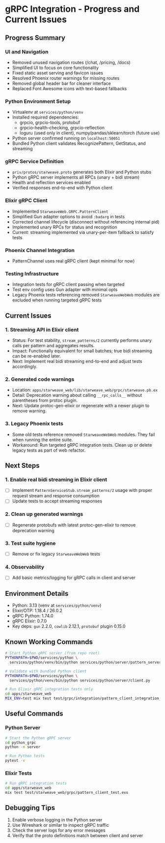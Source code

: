 # gRPC Integration - Progress and Current Issues

## Progress Summary

### UI and Navigation
- Removed unused navigation routes (/chat, /pricing, /docs)
- Simplified UI to focus on core functionality
- Fixed static asset serving and favicon issues
- Resolved Phoenix router warnings for missing routes
- Removed global header bar for cleaner interface
- Replaced Font Awesome icons with text-based fallbacks

### Python Environment Setup
- Virtualenv at `services/python/venv`
- Installed required dependencies:
  - grpcio, grpcio-tools, protobuf
  - grpcio-health-checking, grpcio-reflection
  - loguru (used only in client), numpy/pandas/sklearn/torch (future use)
- Python server confirmed running on `localhost:50051`
- Bundled Python client validates RecognizePattern, GetStatus, and streaming

### gRPC Service Definition
- `priv/protos/starweave.proto` generates both Elixir and Python stubs
- Python gRPC server implements all RPCs (unary + bidi stream)
- Health and reflection services enabled
- Verified responses end-to-end with Python client

### Elixir gRPC Client
- Implemented `StarweaveWeb.GRPC.PatternClient`
- Simplified Gun adapter options to avoid `:badarg` in tests
- Corrected channel lifecycle (disconnect without referencing internal pid)
- Implemented unary RPCs for status and recognition
- Current: streaming implemented via unary-per-item fallback to satisfy tests

### Phoenix Channel Integration
- PatternChannel uses real gRPC client (kept minimal for now)

### Testing Infrastructure
- Integration tests for gRPC client passing when targeted
- Test env config uses Gun adapter with minimal opts
- Legacy Phoenix tests referencing removed `StarweaveWebWeb` modules are excluded when running targeted gRPC tests

## Current Issues

### 1. Streaming API in Elixir client
- Status: For test stability, `stream_patterns/2` currently performs unary calls per pattern and aggregates results.
- Impact: Functionally equivalent for small batches; true bidi streaming can be re-enabled later.
- Next: Implement real bidi streaming end-to-end and adjust tests accordingly.

### 2. Generated code warnings
- Location: `apps/starweave_web/lib/starweave_web/grpc/starweave.pb.ex`
- Detail: Deprecation warning about calling `__rpc_calls__` without parentheses from protoc plugin.
- Next: Update protoc-gen-elixir or regenerate with a newer plugin to remove warning.

### 3. Legacy Phoenix tests
- Some old tests reference removed `StarweaveWebWeb` modules. They fail when running the entire suite.
- Workaround: Run targeted gRPC integration tests. Clean up or delete legacy tests as part of web refactor.

## Next Steps

### 1. Enable real bidi streaming in Elixir client
- [ ] Implement `PatternServiceStub.stream_patterns/2` usage with proper request stream and response consumption
- [ ] Update tests to accept streaming responses

### 2. Clean up generated warnings
- [ ] Regenerate protobufs with latest protoc-gen-elixir to remove deprecation warning

### 3. Test suite hygiene
- [ ] Remove or fix legacy `StarweaveWebWeb` tests

### 4. Observability
- [ ] Add basic metrics/logging for gRPC calls in client and server

## Environment Details
- Python: 3.13 (venv at `services/python/venv`)
- Elixir/OTP: 1.18.4 / 26.0.2
- gRPC Python: 1.74.0
- gRPC Elixir: 0.7.0
- Key deps: `gun` 2.2.0, `cowlib` 2.12.1, `protobuf` plugin 0.15.0

## Known Working Commands
```bash
# Start Python gRPC server (from repo root)
PYTHONPATH=$PWD/services/python \
  services/python/venv/bin/python services/python/server/pattern_server.py

# Validate with bundled Python client
PYTHONPATH=$PWD/services/python \
  services/python/venv/bin/python services/python/server/client.py

# Run Elixir gRPC integration tests only
cd apps/starweave_web
MIX_ENV=test mix test test/grpc/integration/pattern_client_integration_test.exs --include integration
```

## Useful Commands

### Python Server
```bash
# Start the Python gRPC server
cd python_grpc
python -m server

# Run Python tests
pytest -v
```

### Elixir Tests
```bash
# Run gRPC integration tests
cd apps/starweave_web
mix test test/starweave_web/grpc/pattern_client_test.exs
```

## Debugging Tips
1. Enable verbose logging in the Python server
2. Use Wireshark or similar to inspect gRPC traffic
3. Check the server logs for any error messages
4. Verify that the proto definitions match between client and server